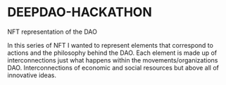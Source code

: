 # DEEPDAO-HACKATHON
NFT representation of the DAO

In this series of NFT I wanted to represent elements that correspond to actions and the philosophy behind the DAO.
Each element is made up of interconnections just what happens within the movements/organizations DAO.
Interconnections of economic and social resources but above all of innovative ideas.
